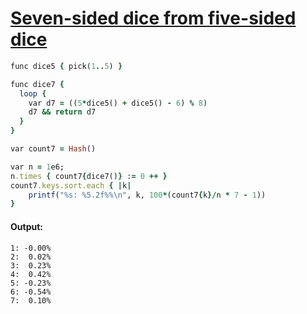 [1]: https://rosettacode.org/wiki/Seven-sided_dice_from_five-sided_dice

# [Seven-sided dice from five-sided dice][1]

```ruby
func dice5 { pick(1..5) }

func dice7 {
  loop {
    var d7 = ((5*dice5() + dice5() - 6) % 8)
    d7 && return d7
  }
}

var count7 = Hash()

var n = 1e6;
n.times { count7{dice7()} := 0 ++ }
count7.keys.sort.each { |k|
    printf("%s: %5.2f%%\n", k, 100*(count7{k}/n * 7 - 1))
}
```

#### Output:
```
1: -0.00%
2:  0.02%
3:  0.23%
4:  0.42%
5: -0.23%
6: -0.54%
7:  0.10%
```
